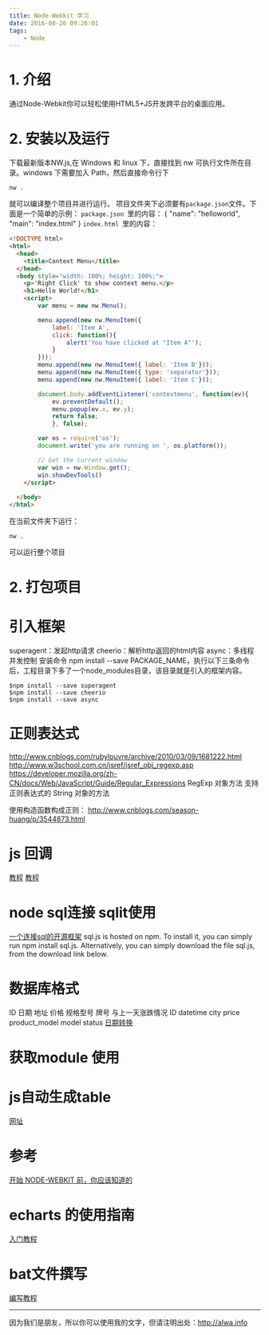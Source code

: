 ```yaml
---
title: Node-Webkit 学习
date: 2016-08-26 09:26:01
tags:
    - Node
---
```



# 1. 介绍
通过Node-Webkit你可以轻松使用HTML5+JS开发跨平台的桌面应用。

<!--more-->

# 2. 安装以及运行
下载最新版本NW.js,在 Windows 和 linux 下，直接找到 nw 可执行文件所在目录。windows 下需要加入 Path，然后直接命令行下
```
nw .
```
就可以编译整个项目并进行运行。
项目文件夹下必须要有` package.json `文件。下面是一个简单的示例：
`package.json `里的内容：
{
  "name": "helloworld",
  "main": "index.html"
}
`index.html `里的内容：

```html
<!DOCTYPE html>
<html>
  <head>
    <title>Context Menu</title>
  </head>
  <body style="width: 100%; height: 100%;">
    <p>'Right Click' to show context menu.</p>
    <h1>Hello World!</h1>
    <script>
        var menu = new nw.Menu();

        menu.append(new nw.MenuItem({
            label: 'Item A',
            click: function(){
                alert('You have clicked at "Item A"');
            }
        }));
        menu.append(new nw.MenuItem({ label: 'Item B'}));
        menu.append(new nw.MenuItem({ type: 'separator'}));
        menu.append(new nw.MenuItem({ label: 'Item C'}));

        document.body.addEventListener('contextmenu', function(ev){
            ev.preventDefault();
            menu.popup(ev.x, ev.y);
            return false;
            }, false);

        var os = require('os');
        document.write('you are running on ', os.platform());

        // Get the current window
        var win = nw.Window.get();
        win.showDevTools()
    </script>
    
  </body>
</html>
```

在当前文件夹下运行：
```
nw .
```
可以运行整个项目

# 2. 打包项目

# 引入框架
superagent：发起http请求
cheerio：解析http返回的html内容
async：多线程并发控制
安装命令 npm install --save PACKAGE_NAME，执行以下三条命令后，工程目录下多了一个node_modules目录，该目录就是引入的框架内容。
```
$npm install --save superagent
$npm install --save cheerio
$npm install --save async
```

# 正则表达式
http://www.cnblogs.com/rubylouvre/archive/2010/03/09/1681222.html
http://www.w3school.com.cn/jsref/jsref_obj_regexp.asp
https://developer.mozilla.org/zh-CN/docs/Web/JavaScript/Guide/Regular_Expressions
RegExp 对象方法
支持正则表达式的 String 对象的方法

使用构造函数构成正则： http://www.cnblogs.com/season-huang/p/3544873.html

# js 回调
[教程](http://www.cnblogs.com/moltboy/archive/2013/04/24/3040213.html)
[教程](http://www.html-js.com/article/Sexy-Javascript-understand-the-callback-function-with-the-use-of-Javascript-in)


# node sql连接 sqlit使用
[一个连接sql的开源框架](https://github.com/kripken/sql.js)
sql.js is hosted on npm. To install it, you can simply run npm install sql.js. Alternatively, you can simply download the file sql.js, from the download link below.


# 数据库格式
ID 日期 地址 价格 规格型号 牌号 与上一天涨跌情况
ID datetime city price product_model model status
[日期转换](http://www.cnblogs.com/highend/archive/2010/03/06/1679618.html)

# 获取module 使用


# js自动生成table
[网址](http://www.cnblogs.com/thehappyyouth/p/3183584.html)

# 参考
[开始 NODE-WEBKIT 前，你应该知道的](http://yedingding.com/2014/07/28/node-webkit-intro.html)

# echarts 的使用指南
[入门教程](http://echarts.baidu.com/echarts2/doc/start.html)


# bat文件撰写
[编写教程](https://wsgzao.github.io/post/windows-batch/)


----

因为我们是朋友，所以你可以使用我的文字，但请注明出处：http://alwa.info